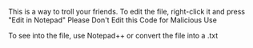 This is a way to troll your friends. To edit the file, right-click it and press "Edit in Notepad"
Please Don't Edit this Code for Malicious Use

To see into the file, use Notepad++ or convert the file into a .txt
